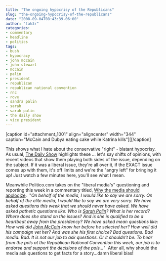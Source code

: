```yaml
---
title: "The ongoing hypocrisy of the Republicans"
slug: "the-ongoing-hypocrisy-of-the-republicans"
date: "2008-09-04T08:43:39-06:00"
author: "fak3r"
categories:
- commentary
- headline
- politics
tags:
- bush
- hypocracy
- john mccain
- john stewart
- mccain
- palin
- president
- republican
- republican national convention
- rnc
- rove
- sandra palin
- sarah
- sarah palin
- the daily show
- vice president
---
```


[caption id="attachment_1001" align="aligncenter" width="344" caption="McCain and Dubya eating cake while Katrina kills"][[/caption]

This shows what I hate about the conservative "right" - blatant hypocrisy.  As usual, [The Daily Show](http://www.thedailyshow.com/) highlights these ... let's say shifts of opinions, with recent videos that show them playing both sides of the issue, depending on the subject.  If it was a liberal issue, they're all over it, if the EXACT issue comes up with them, it's off limits and we're the "angry left" for bringing it up!  Just watch a few minutes here, you'll see what I mean.





Meanwhile Politico.com takes on the "liberal media's" questioning and reporting this week in a commentary titled, [Why the media should apologize](http://www.politico.com/news/stories/0908/13143.html).  "_On behalf of the media, I would like to say we are sorry. On behalf of the elite media, I would like to say we are very sorry. We have asked questions this week that we should never have asked. We have asked pathetic questions like: Who is [Sarah Palin](http://search.politico.com/results.cfm?subject=Sarah+Palin)? What is her record? Where does she stand on the issues? And is she is qualified to be a heartbeat away from the presidency? We have asked mean questions like: How well did [John McCain](http://search.politico.com/results.cfm?subject=John+McCain) know her before he selected her? How well did his campaign vet her? And was she his first choice? Bad questions. Bad media. Bad. It is not our job to ask questions. Or it shouldn’t be. To hear from the pols at the Republican National Convention this week, our job is to endorse and support the decisions of the pols..._"  After all, why should the media ask questions to get facts for a story...damn liberal bias!
